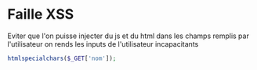 # Faille XSS

Eviter que l'on puisse injecter du js et du html dans les champs remplis par l'utilisateur on rends les inputs de l'utilisateur incapacitants

```php
htmlspecialchars($_GET['nom']);
```
